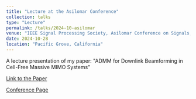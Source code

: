 ```yaml
---
title: "Lecture at the Asilomar Conference"
collection: talks
type: "Lecture"
permalink: /talks/2024-10-asilomar
venue: "IEEE Signal Processing Society, Asilomar Conference on Signals, Systems, and Computers"
date: 2024-10-28
location: "Pacific Grove, California"
---
```


A lecture presentation of my paper: "ADMM for Downlink Beamforming in Cell-Free Massive MIMO Systems"

[Link to the Paper](https://arxiv.org/abs/2409.06106)

[Conference Page](https://www.asilomarsscconf.org/)
